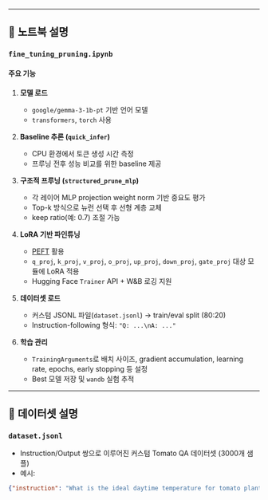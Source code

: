 
---

## 📓 노트북 설명
### `fine_tuning_pruning.ipynb`
#### 주요 기능
1. **모델 로드**
   - `google/gemma-3-1b-pt` 기반 언어 모델  
   - `transformers`, `torch` 사용  

2. **Baseline 추론 (`quick_infer`)**
   - CPU 환경에서 토큰 생성 시간 측정  
   - 프루닝 전후 성능 비교를 위한 baseline 제공  

3. **구조적 프루닝 (`structured_prune_mlp`)**
   - 각 레이어 MLP projection weight norm 기반 중요도 평가  
   - Top-k 방식으로 뉴런 선택 후 선형 계층 교체  
   - keep ratio(예: 0.7) 조절 가능  

4. **LoRA 기반 파인튜닝**
   - [PEFT](https://huggingface.co/docs/peft) 활용  
   - `q_proj`, `k_proj`, `v_proj`, `o_proj`, `up_proj`, `down_proj`, `gate_proj` 대상 모듈에 LoRA 적용  
   - Hugging Face `Trainer` API + W&B 로깅 지원  

5. **데이터셋 로드**
   - 커스텀 JSONL 파일(`dataset.jsonl`) → train/eval split (80:20)  
   - Instruction-following 형식: `"Q: ...\nA: ..."`  

6. **학습 관리**
   - `TrainingArguments`로 배치 사이즈, gradient accumulation, learning rate, epochs, early stopping 등 설정  
   - Best 모델 저장 및 `wandb` 실험 추적  

---

## 📑 데이터셋 설명
### `dataset.jsonl`
- Instruction/Output 쌍으로 이루어진 커스텀 Tomato QA 데이터셋 (3000개 샘플)  
- 예시:
```json
{"instruction": "What is the ideal daytime temperature for tomato plants?", "output": "The ideal daytime temperature is around 21-27°C (70-80°F)."}
